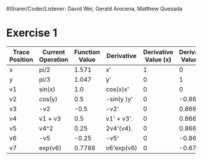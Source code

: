 #Sharer/Coder/Listener: David Wei, Gerald Arocena, Matthew Quesada

# Exercise 1

| Trace Position | Current Operation | Function Value | Derivative | Derivative Value (x) | Derivative Value (y) |
|----------------|-------------------|----------------|------------|----------------------|----------------------|
| x              | pi/2              | 1.571          | x'         | 1                    | 0                    |
| y              | pi/3              | 1.047          | y'         | 0                    | 1                    |
| v1             | sin(x)            | 1.0            | cos(x)x'   | 0                    | 0                    |
| v2             | cos(y)            | 0.5            | -sin(y )y' | 0                    | -0.866               |
| v3             | -v2               | -0.5           | -v2'       | 0                    | 0.866                |
| v4             | v1 + v3           | 0.5            | v1' + v3'. | 0                    | 0.866                
| v5             | v4^2              | 0.25           | 2v4'(v4).  | 0                    | 0.866
| v6             | -v5               | -0.25          | -v5'       | 0                    | -0.866
| v7             | exp(v6)           | 0.7788         | v6'exp(v6) | 0                    | -0.674
